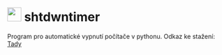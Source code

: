 # <img src="https://ctrlv.cz/shots/2022/07/26/4OqY.png" width="32" height="32"> shtdwntimer
Program pro automatické vypnutí počítače v pythonu.
Odkaz ke stažení: [Tady](https://uloz.to/file/7bQV1x4rDa6g/nacasovane-vypnutil-instalator-exe#!ZJR5ZGR1BTDkL2Z3AwV1BJHmBGpjMmMuEQEyqHWFFIMXZmR1)

